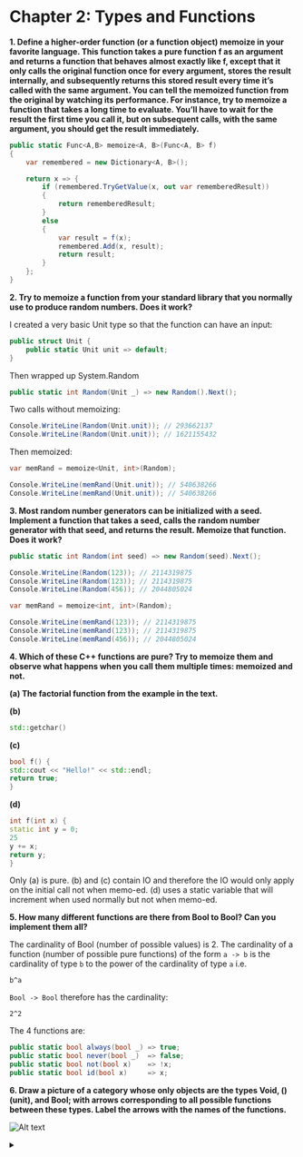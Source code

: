 # Chapter 2: Types and Functions

**1. Define a higher-order function (or a function object) memoize in
your favorite language. This function takes a pure function f as
an argument and returns a function that behaves almost exactly
like f, except that it only calls the original function once for every
argument, stores the result internally, and subsequently returns
this stored result every time it’s called with the same argument.
You can tell the memoized function from the original by watching its performance. For instance, try to memoize a function that
takes a long time to evaluate. You’ll have to wait for the result
the first time you call it, but on subsequent calls, with the same
argument, you should get the result immediately.**

```csharp
public static Func<A,B> memoize<A, B>(Func<A, B> f)
{
    var remembered = new Dictionary<A, B>();

    return x => {
        if (remembered.TryGetValue(x, out var rememberedResult))
        {
            return rememberedResult;
        }
        else
        {
            var result = f(x);
            remembered.Add(x, result);
            return result;
        }
    };
}
```

**2. Try to memoize a function from your standard library that you
normally use to produce random numbers. Does it work?**

I created a very basic Unit type so that the function can have an input:

```csharp
public struct Unit {
    public static Unit unit => default;
}
```

Then wrapped up System.Random

```csharp
public static int Random(Unit _) => new Random().Next();
```

Two calls without memoizing:

```csharp
Console.WriteLine(Random(Unit.unit)); // 293662137
Console.WriteLine(Random(Unit.unit)); // 1621155432
```

Then memoized:

```csharp
var memRand = memoize<Unit, int>(Random);

Console.WriteLine(memRand(Unit.unit)); // 540638266
Console.WriteLine(memRand(Unit.unit)); // 540638266
```

**3. Most random number generators can be initialized with a seed.
Implement a function that takes a seed, calls the random number
generator with that seed, and returns the result. Memoize that
function. Does it work?**

```csharp
public static int Random(int seed) => new Random(seed).Next();
```

```csharp
Console.WriteLine(Random(123)); // 2114319875
Console.WriteLine(Random(123)); // 2114319875
Console.WriteLine(Random(456)); // 2044805024

var memRand = memoize<int, int>(Random);

Console.WriteLine(memRand(123)); // 2114319875
Console.WriteLine(memRand(123)); // 2114319875
Console.WriteLine(memRand(456)); // 2044805024
```

**4. Which of these C++ functions are pure? Try to memoize them
and observe what happens when you call them multiple times:
memoized and not.**

**(a) The factorial function from the example in the text.**

**(b)**
```cpp
std::getchar()
```
**(c)** 
```cpp
bool f() {
std::cout << "Hello!" << std::endl;
return true;
}
```
**(d)** 
```cpp
int f(int x) {
static int y = 0;
25
y += x;
return y;
}
```

Only (a) is pure. (b) and (c) contain IO and therefore the IO would only apply on the initial call not when memo-ed. (d) uses a static variable that will increment when used normally but not when memo-ed. 

**5. How many different functions are there from Bool to Bool? Can
you implement them all?**

The cardinality of Bool (number of possible values) is 2. The cardinality of a function (number of possible pure functions) of the form `a -> b` is the cardinality of type `b` to the power of the cardinality of type `a` i.e.

`b^a`

`Bool -> Bool` therefore has the cardinality:

`2^2`

The 4 functions are:

```csharp
public static bool always(bool _) => true;
public static bool never(bool _)  => false;
public static bool not(bool x)    => !x;
public static bool id(bool x)     => x;
```

**6. Draw a picture of a category whose only objects are the types
Void, () (unit), and Bool; with arrows corresponding to all possible functions between these types. Label the arrows with the
names of the functions.**

![Alt text](https://g.gravizo.com/source/custom_mark1?https%3A%2F%2Fraw.githubusercontent.com%2Fcolethecoder%2Fcategory-theory-for-programmers%2Fmaster%2FChapter2.md)
<details> 
<summary></summary>
custom_mark1
  digraph d {
    { Bool [height="1.3"] }
    void -> void [label = "id", headport = n, tailport = n];
    void -> unit [label = "  absurd  "];
    void -> Bool [label = "  absurd  "];
    unit -> unit [label = "  id  ", headport = s, tailport = s];
    unit -> Bool [label = "  true  "];
    unit -> Bool [label = "  false  "];
    Bool -> unit [label = "unit"];
    Bool -> Bool [label = "   id   "];
    Bool -> Bool [label = "   always   "];
    Bool -> Bool [label = "   never   "];
    Bool -> Bool [label = "   not   "];
  }
custom_mark1
</details>
